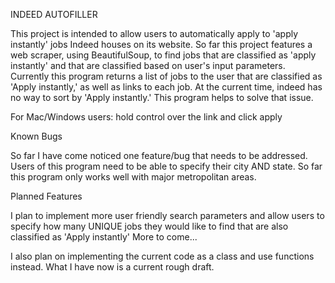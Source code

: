 INDEED AUTOFILLER

This project is intended to allow users to automatically apply to 'apply instantly' jobs Indeed houses on its website. 
So far this project features a web scraper, using BeautifulSoup, to find jobs that are classified as 'apply instantly' and that are classified based on user's input parameters.
Currently this program returns a list of jobs to the user that are classified as 'Apply instantly,' as well as links to each job. At the current time, indeed has no way to sort
by 'Apply instantly.' This program helps to solve that issue.

For Mac/Windows users: hold control over the link and click apply

Known Bugs

So far I have come noticed one feature/bug that needs to be addressed. Users of this program need to be able to specify their city AND state. So far this program only works well with major metropolitan areas.


Planned Features

I plan to implement more user friendly search parameters and allow users to specify how many UNIQUE jobs they would like to find that are also classified as 'Apply instantly'
More to come...

I also plan on implementing the current code as a class and use functions instead. What I have now is a current rough draft.
